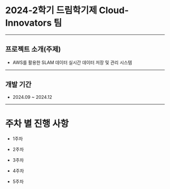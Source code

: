 # 2024-2학기 드림학기제 Cloud-Innovators 팀
---
## 프로젝트 소개(주제)
+ AWS를 활용한 SLAM 데이터 실시간 데이터 저장 및 관리 시스템
---
## 개발 기간
+ 2024.09 ~ 2024.12
---
# 주차 별 진행 사항
+ 1주차

+ 2주차

+ 3주차

+ 4주차

+ 5주차

